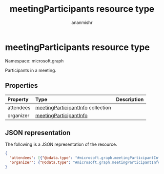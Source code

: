 ﻿---
title: "meetingParticipants resource type"
description: "Participants in a meeting."
author: "ananmishr"
localization_priority: Normal
ms.prod: "cloud-communications"
doc_type: resourcePageType
---

# meetingParticipants resource type

Namespace: microsoft.graph

Participants in a meeting.

## Properties

| Property  | Type                                                           | Description |
| :-------- | :------------------------------------------------------------- | :---------- |
| attendees | [meetingParticipantInfo](meetingparticipantinfo.md) collection |             |
| organizer | [meetingParticipantInfo](meetingparticipantinfo.md)            |             |

## JSON representation

The following is a JSON representation of the resource.

<!-- {
  "blockType": "resource",
  "optionalProperties": [

  ],
  "@odata.type": "microsoft.graph.meetingParticipants"
}-->

```json
{
  "attendees": [{"@odata.type": "#microsoft.graph.meetingParticipantInfo"}],
  "organizer": {"@odata.type": "#microsoft.graph.meetingParticipantInfo"}
}
```

<!-- uuid: 8fcb5dbc-d5aa-4681-8e31-b001d5168d79
2015-10-25 14:57:30 UTC -->

<!--
{
  "type": "#page.annotation",
  "description": "meetingParticipants resource",
  "keywords": "",
  "section": "documentation",
  "tocPath": "",
  "suppressions": []
}
-->
